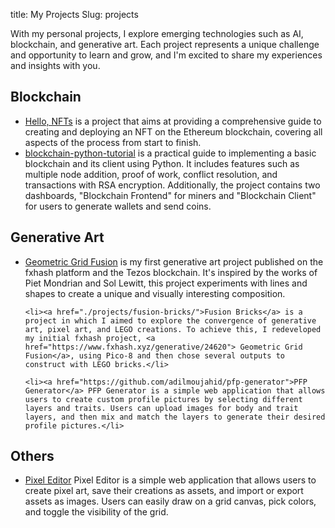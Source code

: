 title: My Projects
Slug: projects

With my personal projects, I explore emerging technologies such as AI, blockchain, and generative art. Each project represents a unique challenge and opportunity to learn and grow, and I'm excited to share my experiences and insights with you.

<!-- Selected projects section: Blockchain -->
<h2 class="content-subhead">Blockchain</h2>

<ul class="selected-projects">
    <li><a href="./projects/hello-nfts/">Hello, NFTs</a> is a project that aims at providing a comprehensive guide to creating and deploying an NFT on the Ethereum blockchain, covering all aspects of the process from start to finish.</li>
    <li><a href="https://github.com/adilmoujahid/blockchain-python-tutorial">blockchain-python-tutorial</a> is a practical guide to implementing a basic blockchain and its client using Python. It includes features such as multiple node addition, proof of work, conflict resolution, and transactions with RSA encryption. Additionally, the project contains two dashboards, "Blockchain Frontend" for miners and "Blockchain Client" for users to generate wallets and send coins.</li>
</ul>


<!-- Selected projects section: Generative Art -->
<h2 class="content-subhead">Generative Art</h2>

<ul class="selected-projects">
    <li><a href="https://www.fxhash.xyz/generative/24620">Geometric Grid Fusion</a> is my first generative art project published on the fxhash platform and the Tezos blockchain. It's inspired by the works of Piet Mondrian and Sol Lewitt, this project experiments with lines and shapes to create a unique and visually interesting composition.</li>

    <li><a href="./projects/fusion-bricks/">Fusion Bricks</a> is a project in which I aimed to explore the convergence of generative art, pixel art, and LEGO creations. To achieve this, I redeveloped my initial fxhash project, <a href="https://www.fxhash.xyz/generative/24620"> Geometric Grid Fusion</a>, using Pico-8 and then chose several outputs to construct with LEGO bricks.</li>

    <li><a href="https://github.com/adilmoujahid/pfp-generator">PFP Generator</a> PFP Generator is a simple web application that allows users to create custom profile pictures by selecting different layers and traits. Users can upload images for body and trait layers, and then mix and match the layers to generate their desired profile pictures.</li>
</ul>


<!-- Selected projects section: Generative Art -->
<h2 class="content-subhead">Others</h2>

<ul class="selected-projects">
    <li><a href="https://github.com/adilmoujahid/pixel-editor">Pixel Editor</a> Pixel Editor is a simple web application that allows users to create pixel art, save their creations as assets, and import or export assets as images. Users can easily draw on a grid canvas, pick colors, and toggle the visibility of the grid.</li>
</ul>
